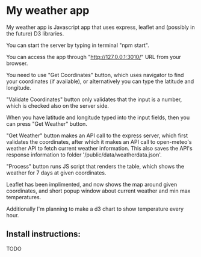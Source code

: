 # My weather app

My weather app is Javascript app that uses express, leaflet and (possibly in the future) D3 libraries.

You can start the server by typing in terminal "npm start".

You can access the app through "http://127.0.0.1:3010/" URL from your browser.

You need to use "Get Coordinates" button, which uses navigator to find your coordinates (if available), or alternatively you can type the latitude and longitude.

"Validate Coordinates" button only validates that the input is a number, which is checked also on the server side.

When you have latitude and longitude typed into the input fields, then you can press "Get Weather" button.

"Get Weather" button makes an API call to the express server, which first validates the coordinates, after which it makes an API call to open-meteo's weather API to fetch current weather information. This also saves the API's response information to folder '/public/data/weatherdata.json'.

"Process" button runs JS script that renders the table, which shows the weather for 7 days at given coordinates.

Leaflet has been implimented, and now shows the map around given coordinates, and short popup window about current weather and min max temperatures.

Additionally I'm planning to make a d3 chart to show temperature every hour.

## Install instructions:

TODO